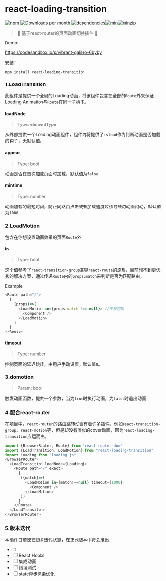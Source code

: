 # react-loading-transition

[![npm](https://img.shields.io/npm/v/react-loading-transition.svg)](https://www.npmjs.com/package/react-loading-transition) [![Downloads per month](https://img.shields.io/npm/dm/react-loading-transition.svg)](https://www.npmjs.com/package/react-loading-transition) [![dependencies](https://david-dm.org/HelloAny/react-loading-transition.svg)](https://david-dm.org/HelloAny/react-loading-transition)[![min](https://img.shields.io/bundlephobia/min/react-loading-transition.svg)](https://www.npmjs.com/package/react-loading-transition)[![minzip](https://img.shields.io/bundlephobia/minzip/react-loading-transition.svg)](https://www.npmjs.com/package/react-loading-transition)

> 🎉 基于react-router的页面动画切换插件 🤟


Demo:

 https://codesandbox.io/s/vibrant-galileo-6byby



安装：

 `npm install react-loading-transition`



### 1.LoadTransition

此组件是提供一个全局的Loading动画，将该组件包含在全部的`Route`外来保证Loading Animation与`Route`在同一子树下。

#### loadNode 

> Type: elementType

从外部提供一个Loading动画组件，组件内将提供了`isload`作为判断动画是否加载的钩子，无默认值。

#### appear

> Type: bool

动画是否在首次加载页面时加载，默认值为`false`

#### mintime

> Type: number

动画加载的最短时间，防止同路由点击或者加载速度过快导致的动画闪动，默认值为`1000`



### 2.LoadMotion

包含在你想设置动画效果的页面`Route`外

#### in

> Type: bool

这个值参考了`react-transition-group`兼容`react-route`的原理，目前想不到更优秀的解决方案，通过传递`Route`内的`props.match`来判断是否为匹配路由，

Example

```javascript
<Route path="/">
  {
    (props)=>(
      <LoadMotion in={props.match !== null}> //传参控制
        <Component />
      </LoadMotion>
    )
  }  
</Route>
```

#### timeout

> Type: number

控制页面的延迟跳转，由用户手动设置，默认值`0`。



### 3.domotion

> Param: bool

触发动画函数，提供一个参数，当为`true`时执行动画，为`false`时退出动画

### 4.配合react-router

在项目中，`react-router`的路由跳转动画有着许多插件，例如`react-transition-group`、`react-motion`等，但是却没有类似的cover动画，因为`react-loading-transition`应运而生。

```javascript
import {BrowserRouter, Route} from "react-router-dom"
import {LoadTransition, LoadMotion} from "react-loading-transition"
import Loading from "loading.js"
<BrowserRouter>
  <LoadTransition loadNode={Loading}>
    <Route path="/" exact>
      {
       ({match}=>(
         <LoadMotion in={match!==null} timeout={1000}>
           <Component />
         </LoadMotion>
       ))
      }
    </Route>
  </LoadTransiton>
</BrowserRouter>
```



### 5.版本迭代

本插件目前还在初步迭代状态，在正式版本中将会推出

- [ ] 
- [ ] React Hooks
- [ ] 集成动画
- [ ] 错误测试
- [ ] state异步渲染优化